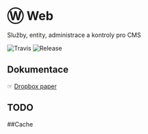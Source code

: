 # Ⓦ Web
Služby, entity, administrace a kontroly pro CMS
 
![Travis](https://travis-ci.org/liquiddesign/web.svg?branch=master)
![Release](https://img.shields.io/github/v/release/liquiddesign/web.svg?1)

## Dokumentace
☞ [Dropbox paper](https://paper.dropbox.com/doc/W-Web--BGZLihaxZHQ3iGcTOQkPYfXrAg-eOMqwxUnWnQGWEGWGxnHl)

## TODO

##Cache